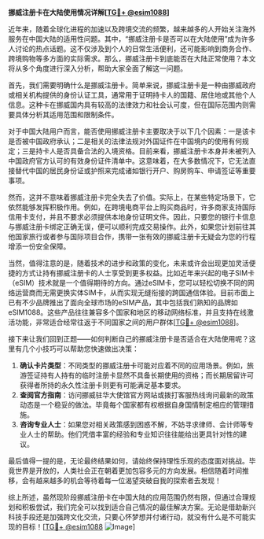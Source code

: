 **挪威注册卡在大陆使用情况详解[[TG💪+ @esim1088](https://t.me/s/esim1088)]**

近年来，随着全球化进程的加速以及跨境交流的频繁，越来越多的人开始关注海外服务在中国大陆的适用性问题。其中，“挪威注册卡是否可以在大陆使用”成为许多人讨论的热点话题。这不仅涉及到个人的日常生活便利，还可能影响到商务合作、跨境购物等多方面的实际需求。那么，挪威注册卡到底能否在大陆正常使用？本文将从多个角度进行深入分析，帮助大家全面了解这一问题。

首先，我们需要明确什么是挪威注册卡。简单来说，挪威注册卡是一种由挪威政府或相关机构提供的身份认证工具，通常用于证明持卡人的国籍、居住地或其他个人信息。这种卡在挪威国内具有较高的法律效力和社会认可度，但在国际范围内则需要具体分析其适用范围和限制条件。

对于中国大陆用户而言，能否使用挪威注册卡主要取决于以下几个因素：一是该卡是否被中国政府承认；二是相关的法律法规对外国证件在中国境内的使用有何规定；三是持卡人是否具备合法的入境资格。目前来看，挪威注册卡本身并未被列入中国政府官方认可的有效身份证件清单中。这意味着，在大多数情况下，它无法直接替代中国的居民身份证或护照来完成诸如银行开户、购房购车、申请签证等重要事项。

然而，这并不意味着挪威注册卡完全失去了价值。实际上，在某些特定场景下，它依然能够发挥积极作用。例如，在跨境电商平台上购买商品时，许多商家支持国际信用卡支付，并且不要求必须提供本地身份证明文件。因此，只要您的银行卡信息与挪威注册卡绑定正确无误，便可以顺利完成交易操作。此外，如果您计划前往其他国家旅行或者参与国际项目合作，携带一张有效的挪威注册卡无疑会为您的行程增添一份安全保障。

当然，值得注意的是，随着技术的进步和政策的变化，未来或许会出现更加灵活便捷的方式让持有挪威注册卡的人士享受到更多权益。比如近年来兴起的电子SIM卡（eSIM）技术就是一个值得期待的方向。通过eSIM卡，您可以轻松切换不同的网络运营商而无需更换实体SIM卡，从而实现无缝衔接的跨国通信体验。目前市面上已有不少品牌推出了面向全球市场的eSIM产品，其中包括我们熟知的品牌如eSIM1088。这些产品往往兼容多个国家和地区的移动网络标准，并且支持在线激活功能，非常适合经常往返于不同国家之间的用户群体[[TG💪+ @esim1088](https://t.me/s/esim1088)]。

接下来让我们回到正题——如何判断自己的挪威注册卡是否适合在大陆使用呢？这里有几个小技巧可以帮助您快速做出决策：

1. **确认卡片类型**：不同类型的挪威注册卡可能对应着不同的应用场景。例如，旅游签证持有人持有的临时注册卡显然不具备长期使用的资格；而长期居留许可获得者所持的永久性注册卡则更有可能满足基本要求。
2. **查阅官方指南**：访问挪威驻华大使馆官方网站或拨打客服热线询问最新的政策动态是一个稳妥的做法。毕竟每个国家都有权根据自身国情制定相应的管理措施。
3. **咨询专业人士**：如果您对相关政策感到困惑不解，不妨寻求律师、会计师等专业人士的帮助。他们凭借丰富的经验和专业知识往往能给出更具针对性的建议。

最后值得一提的是，无论最终结果如何，请始终保持理性乐观的态度面对挑战。毕竟世界是开放的，人类社会正在朝着更加包容多元的方向发展。相信随着时间推移，会有越来越多的机会等待着每一位渴望突破自我的探索者去发现！

综上所述，虽然现阶段挪威注册卡在中国大陆的应用范围仍然有限，但通过合理规划和积极尝试，我们完全可以找到适合自己情况的最佳解决方案。无论是借助新兴科技手段还是加强跨文化交流，只要心怀梦想并付诸行动，就没有什么是不可能实现的目标！[[TG💪+ @esim1088](https://t.me/s/esim1088) ![Image](https://i.postimg.cc/4NQfJmqS/Snipaste-2025-05-13-00-14-12.png)]